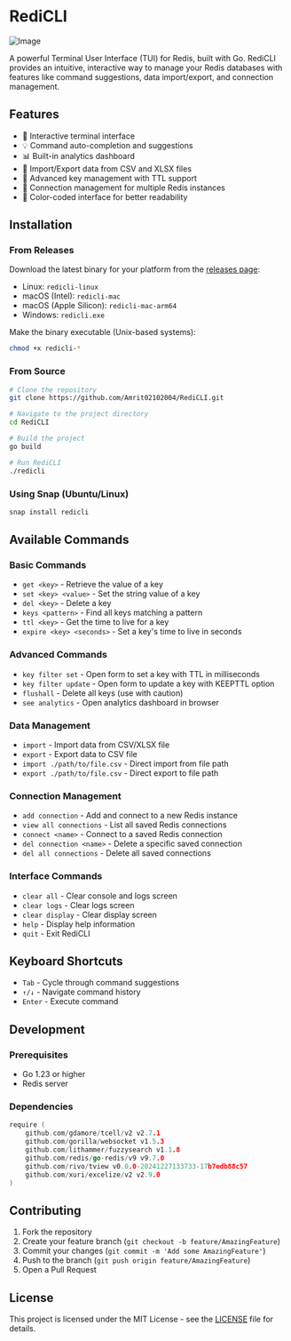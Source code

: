 # RediCLI

![Image](https://github.com/user-attachments/assets/e2b791a0-e23c-48b3-ac90-510296a9aa8c)

A powerful Terminal User Interface (TUI) for Redis, built with Go. RediCLI provides an intuitive, interactive way to manage your Redis databases with features like command suggestions, data import/export, and connection management.

## Features

- 🚀 Interactive terminal interface
- 💡 Command auto-completion and suggestions
- 📊 Built-in analytics dashboard
- 📁 Import/Export data from CSV and XLSX files
- 🔑 Advanced key management with TTL support
- 🔄 Connection management for multiple Redis instances
- 🎨 Color-coded interface for better readability

## Installation

### From Releases

Download the latest binary for your platform from the [releases page](https://github.com/yourusername/RediCLI/releases):

- Linux: `redicli-linux`
- macOS (Intel): `redicli-mac`
- macOS (Apple Silicon): `redicli-mac-arm64`
- Windows: `redicli.exe`

Make the binary executable (Unix-based systems):
```bash
chmod +x redicli-*
```

### From Source

```bash
# Clone the repository
git clone https://github.com/Amrit02102004/RediCLI.git

# Navigate to the project directory
cd RediCLI

# Build the project
go build

# Run RediCLI
./redicli
```

### Using Snap (Ubuntu/Linux)

```bash
snap install redicli
```

## Available Commands

### Basic Commands

- `get <key>` - Retrieve the value of a key
- `set <key> <value>` - Set the string value of a key
- `del <key>` - Delete a key
- `keys <pattern>` - Find all keys matching a pattern
- `ttl <key>` - Get the time to live for a key
- `expire <key> <seconds>` - Set a key's time to live in seconds

### Advanced Commands

- `key filter set` - Open form to set a key with TTL in milliseconds
- `key filter update` - Open form to update a key with KEEPTTL option
- `flushall` - Delete all keys (use with caution)
- `see analytics` - Open analytics dashboard in browser

### Data Management

- `import` - Import data from CSV/XLSX file
- `export` - Export data to CSV file
- `import ./path/to/file.csv` - Direct import from file path
- `export ./path/to/file.csv` - Direct export to file path

### Connection Management

- `add connection` - Add and connect to a new Redis instance
- `view all connections` - List all saved Redis connections
- `connect <name>` - Connect to a saved Redis connection
- `del connection <name>` - Delete a specific saved connection
- `del all connections` - Delete all saved connections

### Interface Commands

- `clear all` - Clear console and logs screen
- `clear logs` - Clear logs screen
- `clear display` - Clear display screen
- `help` - Display help information
- `quit` - Exit RediCLI

## Keyboard Shortcuts

- `Tab` - Cycle through command suggestions
- `↑/↓` - Navigate command history
- `Enter` - Execute command

## Development

### Prerequisites

- Go 1.23 or higher
- Redis server

### Dependencies

```go
require (
    github.com/gdamore/tcell/v2 v2.7.1
    github.com/gorilla/websocket v1.5.3
    github.com/lithammer/fuzzysearch v1.1.8
    github.com/redis/go-redis/v9 v9.7.0
    github.com/rivo/tview v0.0.0-20241227133733-17b7edb88c57
    github.com/xuri/excelize/v2 v2.9.0
)
```

## Contributing

1. Fork the repository
2. Create your feature branch (`git checkout -b feature/AmazingFeature`)
3. Commit your changes (`git commit -m 'Add some AmazingFeature'`)
4. Push to the branch (`git push origin feature/AmazingFeature`)
5. Open a Pull Request

## License

This project is licensed under the MIT License - see the [LICENSE](LICENSE) file for details.
